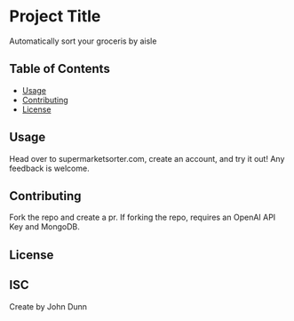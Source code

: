 # Project Title

Automatically sort your groceris by aisle

## Table of Contents

- [Usage](#usage)
- [Contributing](#contributing)
- [License](#license)

## Usage

Head over to supermarketsorter.com, create an account, and try it out! Any feedback is welcome.

## Contributing

Fork the repo and create a pr. If forking the repo, requires an OpenAI API Key and MongoDB.

## License

ISC
---

Create by John Dunn
